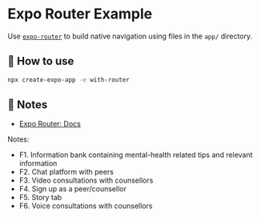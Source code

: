 # Expo Router Example

Use [`expo-router`](https://docs.expo.dev/router/introduction/) to build native navigation using files in the `app/` directory.

## 🚀 How to use

```sh
npx create-expo-app -e with-router
```

## 📝 Notes

- [Expo Router: Docs](https://docs.expo.dev/router/introduction/)

Notes: 
* F1. Information bank containing mental-health related tips and relevant information
* F2. Chat platform with peers
* F3. Video consultations with counsellors
* F4. Sign up as a peer/counsellor
* F5. Story tab 
* F6. Voice consultations with counsellors

